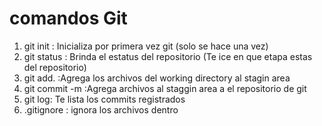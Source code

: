 # comandos Git
1. git init : Inicializa por primera vez git (solo se hace una vez)
2. git status : Brinda el estatus del repositorio (Te ice en que etapa estas del repositorio)
3. git add. :Agrega los archivos del working directory al stagin area
4. git commit -m :Agrega archivos al staggin area a el repositorio de git
5. git log: Te lista los commits registrados
6. .gitignore : ignora los archivos dentro